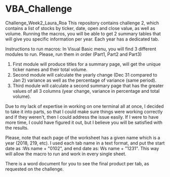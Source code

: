 # VBA_Challenge
Challenge_Week2_Laura_Roa
This repository contains challenge 2, which contains a list of stocks by ticker, date, open and close value, as well as volume. Running the macros, you will be able to get 2 summary tables that will give you specific information per year. Each year has a dedicated tab.
   
   
   Instructions to run macros:
In Visual Basic menu, you will find 3 different modules to run. Please, run them in order (Part1, Part2 and Part3)
1. First module will produce titles for a summary page, will get the unique ticker names and their total volume.
2. Second module will calculate the yearly change (Dec 31 compared to Jan 2) variance as well as the percentage of variance (same period).
3. Third module will calculate a second summary page that has the greater values of all 3 columns (year change, variance in percentage and total volume).

Due to my lack of expertise in working on one terminal all at once, I decided to take it into parts, so that I could make sure things were working correctly and if they weren't, then I could address the issue easily.
If I were to have more time, I could have figured it out, but I believe you will be satisfied with the results.

Please, note that each page of the worksheet has a given name which is a year (2018, 219, etc). I used each tab name in a text format, and put the start date as :Ws name + "0102", and end date as: Ws name + "1231". This way will allow the macro to run and work in every single sheet. 

There is a word document for you to see the final product per tab, as requested on the challenge.

